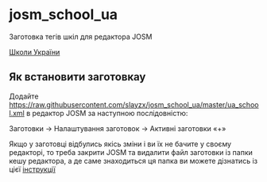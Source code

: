 # josm_school_ua
Заготовка тегів шкіл для редактора JOSM

[Школи України](https://wiki.openstreetmap.org/wiki/Uk:%D0%A8%D0%BA%D0%BE%D0%BB%D0%B8_%D0%A3%D0%BA%D1%80%D0%B0%D1%97%D0%BD%D0%B8)

## Як встановити заготовкау

Додайте https://raw.githubusercontent.com/slayzx/josm_school_ua/master/ua_school.xml в редактор JOSM за наступною послідовністю:

Заготовки -> Налаштування заготовок -> Активні заготовки «+»

Якщо у заготовці відбулись якісь зміни і ви їх не бачите у своєму редакторі, то треба закрити JOSM та видалити файл заготовки із папки кешу редактора, а де саме знаходиться ця папка ви можете дізнатись із цієї [інструкції](https://josm.openstreetmap.de/wiki/Help/Preferences#JOSMpreferencedatacachedirectories)
